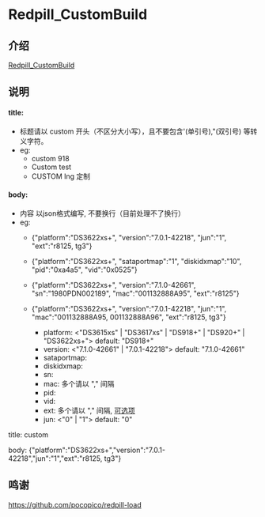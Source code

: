 # Redpill_CustomBuild

## 介绍  
[Redpill_CustomBuild](https://github.com/wjz304/Redpill_CustomBuild)

## 说明  

#### title:
  - 标题请以 custom 开头（不区分大小写），且不要包含'(单引号),"(双引号) 等转义字符。
  - eg:
    - custom 918
    - Custom test
    - CUSTOM Ing 定制
  
#### body:
  - 内容 以json格式编写, 不要换行（目前处理不了换行）
  - eg:
    - {"platform":"DS3622xs+", "version":"7.0.1-42218", "jun":"1", "ext":"r8125, tg3"}
    - {"platform":"DS3622xs+", "sataportmap":"1", "diskidxmap":"10", "pid":"0xa4a5", "vid":"0x0525"}
    - {"platform":"DS3622xs+", "version":"7.1.0-42661", "sn":"1980PDN002189", "mac":"001132888A95", "ext":"r8125"}
    - {"platform":"DS3622xs+", "version":"7.0.1-42218", "jun":"1", "mac":"001132888A95, 001132888A96", "ext":"r8125, tg3"}
  
       - platform: <"DS3615xs" | "DS3617xs" | "DS918+" | "DS920+" | "DS3622xs+">    default: "DS918+"
       - version: <"7.1.0-42661" | "7.0.1-42218">    default: "7.1.0-42661"
       - sataportmap:  
       - diskidxmap:  
       - sn:  
       - mac:  多个请以 "," 间隔
       - pid:  
       - vid:  
       - ext:  多个请以 "," 间隔, [可选项](https://raw.githubusercontent.com/pocopico/rp-ext/main/exts)
       - jun: <"0" | "1">    default: "0"

title:
custom 

body:
{"platform":"DS3622xs+","version":"7.0.1-42218","jun":"1","ext":"r8125, tg3"}


## 鸣谢
https://github.com/pocopico/redpill-load  

